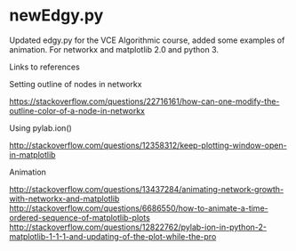 # newEdgy.py
Updated edgy.py for the VCE Algorithmic course, added some examples of animation. For networkx and matplotlib 2.0 and python 3.

Links to references

Setting outline of nodes in networkx

https://stackoverflow.com/questions/22716161/how-can-one-modify-the-outline-color-of-a-node-in-networkx

Using pylab.ion()

http://stackoverflow.com/questions/12358312/keep-plotting-window-open-in-matplotlib

Animation

http://stackoverflow.com/questions/13437284/animating-network-growth-with-networkx-and-matplotlib
http://stackoverflow.com/questions/6686550/how-to-animate-a-time-ordered-sequence-of-matplotlib-plots
http://stackoverflow.com/questions/12822762/pylab-ion-in-python-2-matplotlib-1-1-1-and-updating-of-the-plot-while-the-pro
